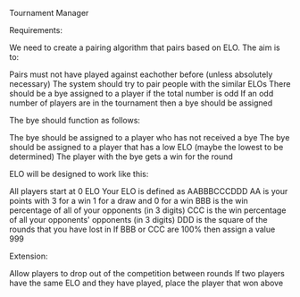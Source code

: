 Tournament Manager

Requirements:

We need to create a pairing algorithm that pairs based on ELO. The aim is to:
 
Pairs must not have played against eachother before (unless absolutely necessary)
The system should try to pair people with the similar ELOs
There should be a bye assigned to a player if the total number is odd
If an odd number of players are in the tournament then a bye should be assigned

The bye should function as follows:
 
The bye should be assigned to a player who has not received a bye
The bye should be assigned to a player that has a low ELO (maybe the lowest to be determined)
The player with the bye gets a win for the round

ELO will be designed to work like this:
 
All players start at 0 ELO
Your ELO is defined as AABBBCCCDDD
AA is your points with 3 for a win 1 for a draw and 0 for a win
BBB is the win percentage of all of your opponents (in 3 digits)
CCC is the win percentage of all your opponents' opponents (in 3 digits)
DDD is the square of the rounds that you have lost in
If BBB or CCC are 100% then assign a value 999

Extension:
  
Allow players to drop out of the competition between rounds
If two players have the same ELO and they have played, place the player that won above

